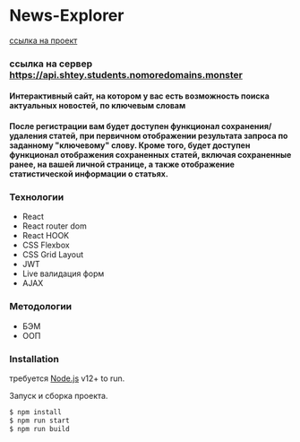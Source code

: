 # News-Explorer
[ссылка на проект](https://shtey.students.nomoredomains.monster)

### ссылка на сервер https://api.shtey.students.nomoredomains.monster

#### Интерактивный сайт, на котором у вас есть возможность поиска актуальных новостей, по ключевым словам

#### После регистрации вам будет доступен функционал сохранения/удаления статей, при первичном отображении результата запроса по заданному "ключевому" слову. Кроме того, будет доступен функционал отображения сохраненных статей, включая сохраненные ранее, на вашей личной странице, а также отображение статистической информации о статьях.

### Teхнологии

* React
* React router dom
* React HOOK
* CSS Flexbox
* CSS Grid Layout
* JWT
* Live валидация форм
* AJAX

### Методологии
* БЭМ
* ООП

### Installation

требуется [Node.js](https://nodejs.org/) v12+ to run.

Запуск и сборка проекта.

```sh
$ npm install
$ npm run start
$ npm run build
```
